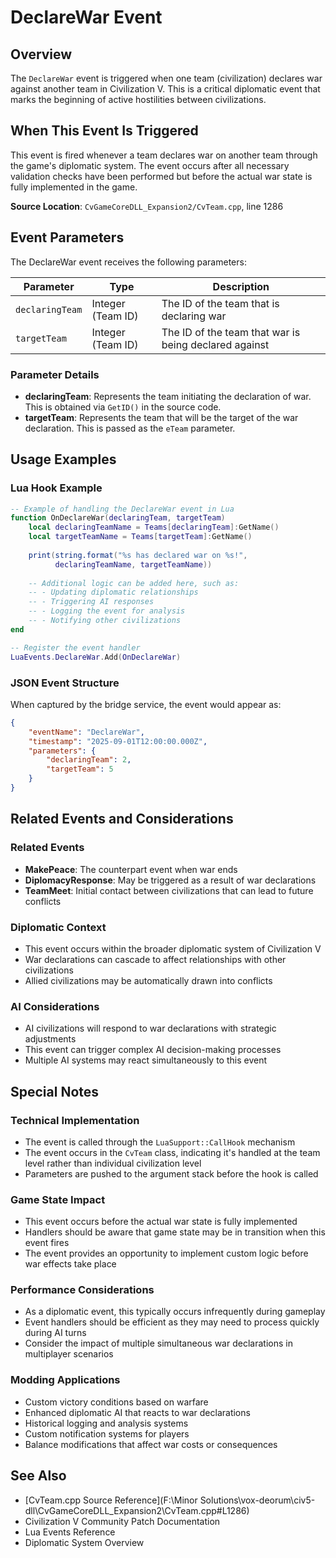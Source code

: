 # DeclareWar Event

## Overview

The `DeclareWar` event is triggered when one team (civilization) declares war against another team in Civilization V. This is a critical diplomatic event that marks the beginning of active hostilities between civilizations.

## When This Event Is Triggered

This event is fired whenever a team declares war on another team through the game's diplomatic system. The event occurs after all necessary validation checks have been performed but before the actual war state is fully implemented in the game.

**Source Location**: `CvGameCoreDLL_Expansion2/CvTeam.cpp`, line 1286

## Event Parameters

The DeclareWar event receives the following parameters:

| Parameter | Type | Description |
|-----------|------|-------------|
| `declaringTeam` | Integer (Team ID) | The ID of the team that is declaring war |
| `targetTeam` | Integer (Team ID) | The ID of the team that war is being declared against |

### Parameter Details

- **declaringTeam**: Represents the team initiating the declaration of war. This is obtained via `GetID()` in the source code.
- **targetTeam**: Represents the team that will be the target of the war declaration. This is passed as the `eTeam` parameter.

## Usage Examples

### Lua Hook Example

```lua
-- Example of handling the DeclareWar event in Lua
function OnDeclareWar(declaringTeam, targetTeam)
    local declaringTeamName = Teams[declaringTeam]:GetName()
    local targetTeamName = Teams[targetTeam]:GetName()
    
    print(string.format("%s has declared war on %s!", 
          declaringTeamName, targetTeamName))
    
    -- Additional logic can be added here, such as:
    -- - Updating diplomatic relationships
    -- - Triggering AI responses
    -- - Logging the event for analysis
    -- - Notifying other civilizations
end

-- Register the event handler
LuaEvents.DeclareWar.Add(OnDeclareWar)
```

### JSON Event Structure

When captured by the bridge service, the event would appear as:

```json
{
    "eventName": "DeclareWar",
    "timestamp": "2025-09-01T12:00:00.000Z",
    "parameters": {
        "declaringTeam": 2,
        "targetTeam": 5
    }
}
```

## Related Events and Considerations

### Related Events
- **MakePeace**: The counterpart event when war ends
- **DiplomacyResponse**: May be triggered as a result of war declarations
- **TeamMeet**: Initial contact between civilizations that can lead to future conflicts

### Diplomatic Context
- This event occurs within the broader diplomatic system of Civilization V
- War declarations can cascade to affect relationships with other civilizations
- Allied civilizations may be automatically drawn into conflicts

### AI Considerations
- AI civilizations will respond to war declarations with strategic adjustments
- This event can trigger complex AI decision-making processes
- Multiple AI systems may react simultaneously to this event

## Special Notes

### Technical Implementation
- The event is called through the `LuaSupport::CallHook` mechanism
- The event occurs in the `CvTeam` class, indicating it's handled at the team level rather than individual civilization level
- Parameters are pushed to the argument stack before the hook is called

### Game State Impact
- This event occurs before the actual war state is fully implemented
- Handlers should be aware that game state may be in transition when this event fires
- The event provides an opportunity to implement custom logic before war effects take place

### Performance Considerations
- As a diplomatic event, this typically occurs infrequently during gameplay
- Event handlers should be efficient as they may need to process quickly during AI turns
- Consider the impact of multiple simultaneous war declarations in multiplayer scenarios

### Modding Applications
- Custom victory conditions based on warfare
- Enhanced diplomatic AI that reacts to war declarations
- Historical logging and analysis systems
- Custom notification systems for players
- Balance modifications that affect war costs or consequences

## See Also

- [CvTeam.cpp Source Reference](F:\Minor Solutions\vox-deorum\civ5-dll\CvGameCoreDLL_Expansion2\CvTeam.cpp#L1286)
- Civilization V Community Patch Documentation
- Lua Events Reference
- Diplomatic System Overview